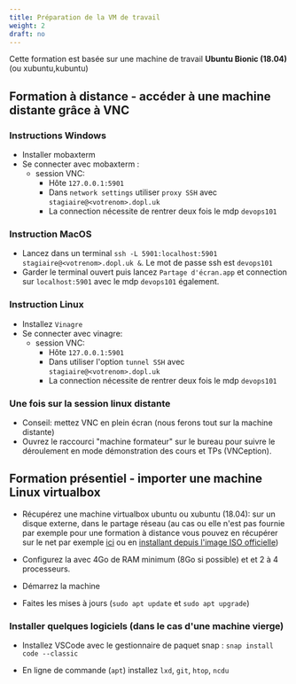 ```yaml
---
title: Préparation de la VM de travail
weight: 2
draft: no
---
```



Cette formation est basée sur une machine de travail **Ubuntu Bionic (18.04)** (ou xubuntu,kubuntu)

## Formation à distance - accéder à une machine distante grâce à VNC


### Instructions Windows

- Installer mobaxterm
- Se connecter avec mobaxterm :
  - session VNC:
    - Hôte `127.0.0.1:5901`
    - Dans `network settings` utiliser `proxy SSH` avec `stagiaire@<votrenom>.dopl.uk`
    - La connection nécessite de rentrer deux fois le mdp `devops101`

### Instruction MacOS

- Lancez dans un terminal `ssh -L 5901:localhost:5901 stagiaire@<votrenom>.dopl.uk &`. Le mot de passe ssh est `devops101`
- Garder le terminal ouvert puis lancez `Partage d'écran.app` et connection sur `localhost:5901` avec le mdp `devops101` également.

### Instruction Linux

- Installez `Vinagre`
- Se connecter avec vinagre:
  - session VNC:
    - Hôte `127.0.0.1:5901`
    - Dans utiliser l'option `tunnel SSH` avec `stagiaire@<votrenom>.dopl.uk`
    - La connection nécessite de rentrer deux fois le mdp `devops101`


### Une fois sur la session linux distante

 - Conseil: mettez VNC en plein écran (nous ferons tout sur la machine distante)
 - Ouvrez le raccourci "machine formateur" sur le bureau pour suivre le déroulement en mode démonstration des cours et TPs (VNCeption).

## Formation présentiel - importer une machine Linux virtualbox

- Récupérez  une machine virtualbox ubuntu ou xubuntu (18.04): sur un disque externe, dans le partage réseau (au cas ou elle n'est pas fournie par exemple pour une formation à distance vous pouvez en récupérer sur le net par exemple [ici](https://www.osboxes.org/xubuntu/) ou en [installant depuis l'image ISO officielle](https://www.numetopia.fr/comment-installer-ubuntu-dans-virtualbox/))
  
- Configurez la avec 4Go de RAM minimum (8Go si possible) et et 2 à 4 processeurs.
  
- Démarrez la machine
  
- Faites les mises à jours (`sudo apt update` et `sudo apt upgrade`)

### Installer quelques logiciels (dans le cas d'une machine vierge)

- Installez VSCode avec le gestionnaire de paquet snap : `snap install code --classic`
  
- En ligne de commande (`apt`) installez `lxd`, `git`, `htop`, `ncdu`



